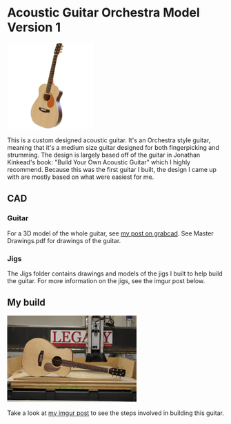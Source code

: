 # Acoustic Guitar Orchestra Model Version 1
<img src="/images/GuitarRender.png" alt="3D Render of Guitar" style="height: 200px;"/>

This is a custom designed acoustic guitar. It's an Orchestra style guitar, meaning that it's a medium size guitar designed for both fingerpicking and strumming. The design is largely based off of the guitar in Jonathan Kinkead's book: "Build Your Own Acoustic Guitar" which I highly recommend. Because this was the first guitar I built, the design I came up with are mostly based on what were easiest for me.
## CAD
### Guitar
For a 3D model of the whole guitar, see [my post on grabcad](https://grabcad.com/library/acoustic-guitar-om-1-1). See Master Drawings.pdf for drawings of the guitar.
### Jigs
The Jigs folder contains drawings and models of the jigs I built to help build the guitar. For more information on the jigs, see the imgur post below.
## My build
<img src="/images/1 - 29W29MW.jpg" alt="My guitar build" style="height: 200px;"/>

Take a look at [my imgur post](https://imgur.com/a/CDlYfjF) to see the steps involved in building this guitar.
